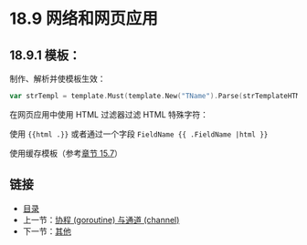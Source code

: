 # 18.9 网络和网页应用

## 18.9.1 模板：

制作、解析并使模板生效：

```go        
var strTempl = template.Must(template.New("TName").Parse(strTemplateHTML))
```

在网页应用中使用 HTML 过滤器过滤 HTML 特殊字符：

使用 `{{html .}}` 或者通过一个字段 `FieldName {{ .FieldName |html }}`

使用缓存模板（参考[章节 15.7](15.7.md)） 


## 链接

- [目录](directory.md)
- 上一节：[协程 (goroutine) 与通道 (channel)](18.8.md)
- 下一节：[其他](18.10.md)
